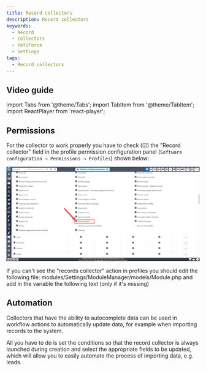 ```yaml
---
title: Record collectors
description: Record collectors
keywords:
  - Record
  - collectors
  - YetiForce
  - Settings
tags:
  - Record collectors
---
```


## Video guide

import Tabs from '@theme/Tabs';
import TabItem from '@theme/TabItem';
import ReactPlayer from 'react-player';

<Tabs groupId="XlIXiQpC9ug">
	<TabItem value="youtube-XlIXiQpC9ug" label="🎬 YouTube">
		<ReactPlayer
			url="https://www.youtube.com/watch?v=XlIXiQpC9ug"
			width="100%"
			height="500px"
			controls={true}
		/>
	</TabItem>
	<TabItem value="yetiforce-XlIXiQpC9ug" label="🎥 YetiForce TV">
		<ReactPlayer url="https://public.yetiforce.com/tutorials/record-collector.mp4" width="100%" height="500px" controls={true} />
	</TabItem>
</Tabs>

## Permissions

For the collector to work properly you have to check (☑) the "Record collector" field in the profile permission configuration panel (`Software configuration → Permissions → Profiles`) shown below:

![record-collector-2](record-collector-2.jpg)

If you can't see the "records collector" action in profiles you should edit the following file: modules/Settings/ModuleManager/models/Module.php and add in the variable the following text (only if it's missing)

## Automation

Collectors that have the ability to autocomplete data can be used in workflow actions to automatically update data, for example when importing records to the system.

All you have to do is set the conditions so that the record collector is always launched during creation and select the appropriate fields to be updated, which will allow you to easily automate the process of importing data, e.g. leads.
